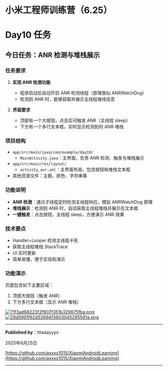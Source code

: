 # 小米工程师训练营（6.25）
# Day10 任务

## 今日任务：ANR 检测与堆栈展示

### 任务要求

1. **实现 ANR 检测功能**
   - 程序启动后自动开启 ANR 检测线程（原理类似 ANRWatchDog）
   - 检测到 ANR 时，能够获取并展示主线程堆栈信息

2. **界面要求**
   - 顶部有一个大按钮，点击后可触发 ANR（主线程 sleep）
   - 下方有一个多行文本框，实时显示检测到的 ANR 堆栈

### 项目结构

- `app/src/main/java/com/example/day10/`
  - `MainActivity.java`：主界面，负责 ANR 检测、触发与堆栈展示
- `app/src/main/res/layout/`
  - `activity_anr.xml`：主界面布局，包含按钮和堆栈文本框
- 其他资源文件：主题、颜色、字符串等

### 功能说明

- **ANR 检测**：通过子线程定时检测主线程响应，模拟 ANRWatchDog 原理
- **堆栈展示**：检测到 ANR 时，自动获取主线程堆栈并展示在文本框
- **一键触发**：点击按钮，主线程 sleep，方便演示 ANR 效果

### 技术要点

- Handler+Looper 检测主线程卡死
- 获取主线程堆栈 StackTrace
- UI 实时更新
- 简单易懂，便于实验和演示

### 功能演示

页面包含如下主要区域：
1. 顶部大按钮（触发 ANR）
2. 下方多行文本框（显示 ANR 堆栈）

[![71f3ad68223f2f907f351b329875fba.png](https://img.picui.cn/free/2025/06/25/685bf6f60db3f.png)](https://img.picui.cn/free/2025/06/25/685bf6f60db3f.png)
[![29d5991f92d52694f3603045295581a.png](https://img.picui.cn/free/2025/06/25/685bf6f6896b2.png)](https://img.picui.cn/free/2025/06/25/685bf6f6896b2.png)

----

**Published by**：tttaaayyyx

2025年6月25日

[https://github.com/axxxx1015/XiaomiAndroidLearning](https://github.com/axxxx1015/XiaomiAndroidLearning)

----



 
